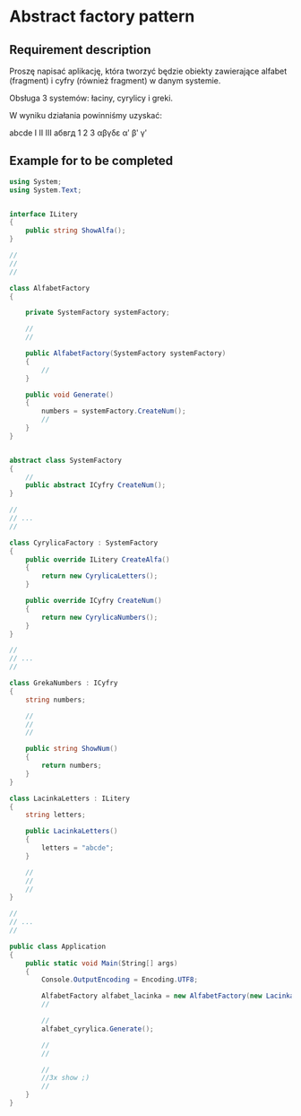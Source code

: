 # Abstract factory pattern

## Requirement description

Proszę napisać aplikację, która tworzyć będzie obiekty zawierające alfabet (fragment) i cyfry (również fragment) w danym systemie.

Obsługa 3 systemów: łaciny, cyrylicy i greki.

W wyniku działania powinniśmy uzyskać:

abcde I II III
абвгд 1 2 3
αβγδε αʹ βʹ γʹ

## Example for to be completed

```csharp
using System;
using System.Text;


interface ILitery
{
    public string ShowAlfa();
}

//
//
//

class AlfabetFactory
{

    private SystemFactory systemFactory;

    //
    //

    public AlfabetFactory(SystemFactory systemFactory)
    {
        //
    }

    public void Generate()
    {
        numbers = systemFactory.CreateNum();
        //
    }
}


abstract class SystemFactory
{
    //
    public abstract ICyfry CreateNum();
}

//
// ...
//

class CyrylicaFactory : SystemFactory
{
    public override ILitery CreateAlfa()
    {
        return new CyrylicaLetters();
    }

    public override ICyfry CreateNum()
    {
        return new CyrylicaNumbers();
    }
}

//
// ...
//

class GrekaNumbers : ICyfry
{
    string numbers;

    //
    //
    //  

    public string ShowNum()
    {
        return numbers;
    }
}

class LacinkaLetters : ILitery
{
    string letters;

    public LacinkaLetters()
    {
        letters = "abcde";
    }

    //
    //
    //
}

//
// ...
//

public class Application
{
    public static void Main(String[] args)
    {
        Console.OutputEncoding = Encoding.UTF8;

        AlfabetFactory alfabet_lacinka = new AlfabetFactory(new LacinkaFactory());
        //

        //
        alfabet_cyrylica.Generate();

        //
        //

        // 
        //3x show ;)
        //
    }
}
```

